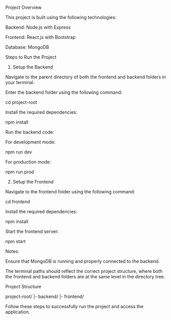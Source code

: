 Project Overview

This project is built using the following technologies:

Backend: Node.js with Express

Frontend: React.js with Bootstrap

Database: MongoDB

Steps to Run the Project

1. Setup the Backend

Navigate to the parent directory of both the frontend and backend folders in your terminal.

Enter the backend folder using the following command:

cd project-root

Install the required dependencies:

npm install

Run the backend code:

For development mode:

npm run dev

For production mode:

npm run prod

2. Setup the Frontend

Navigate to the frontend folder using the following command:

cd frontend

Install the required dependencies:

npm install

Start the frontend server:

npm start

Notes:

Ensure that MongoDB is running and properly connected to the backend.

The terminal paths should reflect the correct project structure, where both the frontend and backend folders are at the same level in the directory tree.

Project Structure

project-root/
  |- backend/
  |- frontend/

Follow these steps to successfully run the project and access the application.

